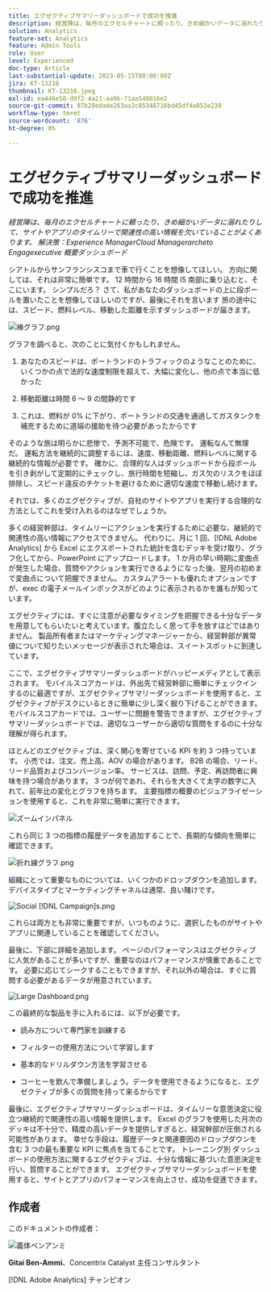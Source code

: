 ```yaml
---
title: エグゼクティブサマリーダッシュボードで成功を推進
description: 経営陣は、毎月のエクセルチャートに頼ったり、きめ細かいデータに溺れたりして、サイトやアプリのタイムリーで関連性の高い情報を欠いていることがよくあります。 ソリューション – エグゼクティブ概要ダッシュボード。
solution: Analytics
feature-set: Analytics
feature: Admin Tools
role: User
level: Experienced
doc-type: Article
last-substantial-update: 2023-05-15T00:00:00Z
jira: KT-13216
thumbnail: KT-13216.jpeg
exl-id: ea446e58-d9f2-4a21-aa9b-71aa548016e2
source-git-commit: 07b28edade263aa3c85348716bd45df4a053e239
workflow-type: tm+mt
source-wordcount: '876'
ht-degree: 0%

---
```


# エグゼクティブサマリーダッシュボードで成功を推進

_経営陣は、毎月のエクセルチャートに頼ったり、きめ細かいデータに溺れたりして、サイトやアプリのタイムリーで関連性の高い情報を欠いていることがよくあります。 解決策：Experience ManagerCloud Managerarcheto Engagexecutive 概要ダッシュボード_

シアトルからサンフランシスコまで車で行くことを想像してほしい。 方向に関しては、それは非常に簡単です。 12 時間から 16 時間 I5 南部に乗り込むと、そこにいます。 シンプルだろ？ さて、私があなたのダッシュボードの上に段ボールを置いたことを想像してほしいのですが、最後にそれを言います
旅の途中には、スピード、燃料レベル、移動した距離を示すダッシュボードが届きます。

![ 棒グラフ.png](assets/bar-graph.png)

グラフを調べると、次のことに気付くかもしれません。

1. あなたのスピードは、ポートランドのトラフィックのようなことのために、いくつかの点で法的な速度制限を超えて、大幅に変化し、他の点で本当に低かった

1. 移動距離は時間 6 ～ 9 の間静的です

1. これは、燃料が 0% に下がり、ポートランドの交通を通過してガスタンクを補充するために道端の援助を待つ必要があったからです

そのような旅は明らかに悲惨で、予測不可能で、危険です。 運転なんて無理だ。 運転方法を継続的に調整するには、速度、移動距離、燃料レベルに関する継続的な情報が必要です。 確かに、合理的な人はダッシュボードから段ボールを引き剥がして定期的にチェックし、旅行時間を短縮し、ガス欠のリスクをほぼ排除し、スピード違反のチケットを避けるために適切な速度で移動し続けます。

それでは、多くのエグゼクティブが、自社のサイトやアプリを実行する合理的な方法としてこれを受け入れるのはなぜでしょうか。

多くの経営幹部は、タイムリーにアクションを実行するために必要な、継続的で関連性の高い情報にアクセスできません。 代わりに、月に 1 回、[!DNL Adobe Analytics] から Excel にエクスポートされた統計を含むデッキを受け取り、グラフ化してから、PowerPoint にアップロードします。 1 か月の早い時期に変曲点が発生した場合、質問やアクションを実行できるようになった後、翌月の初めまで変曲点について把握できません。 カスタムアラートも優れたオプションですが、exec の電子メールインボックスがどのように表示されるかを誰もが知っています。

エグゼクティブには、すぐに注意が必要なタイミングを把握できる十分なデータを用意してもらいたいと考えています。腹立たしく思って手を放すほどではありません。 製品所有者またはマーケティングマネージャーから、経営幹部が異常値について知りたいメッセージが表示された場合は、スイートスポットに到達しています。

ここで、エグゼクティブサマリーダッシュボードがハッピーメディアとして表示されます。 モバイルスコアカードは、外出先で経営幹部に簡単にチェックインするのに最適ですが、エグゼクティブサマリーダッシュボードを使用すると、エグゼクティブがデスクにいるときに簡単に少し深く掘り下げることができます。 モバイルスコアカードでは、ユーザーに問題を警告できますが、エグゼクティブサマリーダッシュボードでは、適切なユーザーから適切な質問をするのに十分な理解が得られます。

ほとんどのエグゼクティブは、深く関心を寄せている KPI を約 3 つ持っています。 小売では、注文、売上高、AOV の場合があります。 B2B の場合、リード、リード品質およびコンバージョン率。 サービスは、訪問、予定、再訪問者に興味を持つ場合があります。 3 つが何であれ、それらを大きくて太字の数字に入れて、前年比の変化とグラフを持ちます。 主要指標の概要のビジュアライゼーションを使用すると、これを非常に簡単に実行できます。

![ ズームインパネル ](assets/zoom-in-panel.png)

これら同じ 3 つの指標の履歴データを追加することで、長期的な傾向を簡単に確認できます。

![ 折れ線グラフ.png](assets/line-graph.png)

組織にとって重要なものについては、いくつかのドロップダウンを追加します。 デバイスタイプとマーケティングチャネルは通常、良い賭けです。

![Social [!DNL Campaign]s.png](assets/social-campaigns.png)

これらは両方とも非常に重要ですが、いつものように、選択したものがサイトやアプリに関連していることを確認してください。

最後に、下部に詳細を追加します。 ページのパフォーマンスはエグゼクティブに人気があることが多いですが、重要なのはパフォーマンスが慎重であることです。 必要に応じてシークすることもできますが、それ以外の場合は、すぐに質問する必要があるデータが用意されています。

![Large Dashboard.png](assets/large-dashboard.png)

この最終的な製品を手に入れるには、以下が必要です。

- 読み方について専門家を訓練する

- フィルターの使用方法について学習します

- 基本的なドリルダウン方法を学習させる

- コーヒーを飲んで準備しましょう。データを使用できるようになると、エグゼクティブが多くの質問を持って来るからです

最後に、エグゼクティブサマリーダッシュボードは、タイムリーな意思決定に役立つ継続的で関連性の高い情報を提供します。 Excel のグラフを使用した月次のデッキは不十分で、精度の高いデータを提供しすぎると、経営幹部が圧倒される可能性があります。 幸せな手段は、履歴データと関連要因のドロップダウンを含む 3 つの最も重要な KPI に焦点を当てることです。 トレーニング別
ダッシュボードの使用方法に関するエグゼクティブは、十分な情報に基づいた意思決定を行い、質問することができます。 エグゼクティブサマリーダッシュボードを使用すると、サイトとアプリのパフォーマンスを向上させ、成功を促進できます。

## 作成者

このドキュメントの作成者：

![ 義体ベンアンミ ](assets/gitai-headshot-150.jpg)

**Gitai Ben-Ammi**、Concentrix Catalyst 主任コンサルタント

[!DNL Adobe Analytics] チャンピオン

